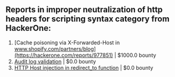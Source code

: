 ## Reports in improper neutralization of http headers for scripting syntax category from HackerOne:
1. [Cache poisoning via X-Forwarded-Host in www.shopify.com/partners/blog](https://hackerone.com/reports/977851) | $1000.0 bounty
2. [Audit log validation](https://hackerone.com/reports/296632) | $0.0 bounty
3. [HTTP Host injection in redirect_to function](https://hackerone.com/reports/888176) | $0.0 bounty